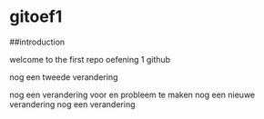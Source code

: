 # gitoef1
##introduction

welcome to the first repo
oefening 1 github

nog een tweede verandering

nog een verandering voor en probleem te maken
nog een nieuwe verandering
 nog een verandering